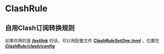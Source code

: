 # ClashRule

## 自用Clash订阅转换规则

如果你用的是 ***[fastlink](https://flafflnk.flaff9.cc/auth/register?code=aEOwGHIC)*** 的话，可以用配置文件 ***[ClashRuleSetOne.toml](https://raw.githubusercontent.com/ATa0ist/ClashRule/main/clash/config/ClashRuleSetOne.toml)*** ，位置在 ***[ClashRule/clash/config](https://github.com/ATa0ist/ClashRule/tree/main/clash/config)***  
